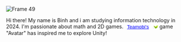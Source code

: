 
![Frame 49](https://github.com/ImYourMuse/ImYourMuse/assets/97489339/29e5fbb6-f491-46aa-81c7-71c132d9178b)

<p>Hi there! My name is Binh and i am studying information technology in 2024. I'm passionate about math and 2D games. <a href="http://teamobi.com/home/trang-chu.html" target="_blank"><button style="background-color: transparent; border: none; color: blue; text-decoration: underline; cursor: pointer;">Teamobi's</button></a> <img src="/Teamobi.png" alt="Image" style="width: 3%;" /> game "Avatar" has inspired me to explore Unity! </p> 





 























 
 

<br/>

